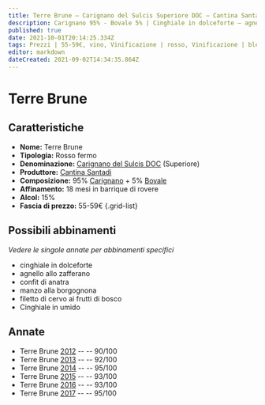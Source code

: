 ```yaml
---
title: Terre Brune – Carignano del Sulcis Superiore DOC – Cantina Santadi – Sardegna (IT) – 55-59€ – 4★-5★
description: Carignano 95% - Bovale 5% | Cinghiale in dolceforte – agnello allo zafferano – Confit di anatra – Manzo alla borgognona – Filetto di cervo ai frutti di bosco – Cinghiale in umido
published: true
date: 2021-10-01T20:14:25.334Z
tags: Prezzi | 55-59€, vino, Vinificazione | rosso, Vinificazione | blend, sardegna, Vinificazione | fermo, Valutazioni | 5 stelle, carignano, bovale, cinghiale in dolceforte, Alimento | agnello, Aromatizzazione | allo zafferano, Alimento | anatra, Cottura | confit, manzo alla borgognona, filetto di cervo ai frutti di bosco, Cinghiale in umido
editor: markdown
dateCreated: 2021-09-02T14:34:35.864Z
---
```


# Terre Brune

## Caratteristiche
- **Nome:** Terre Brune 
- **Tipologia:** Rosso fermo
- **Denominazione:** [Carignano del Sulcis DOC](/denominazioni/Italia/Sardegna/DOC/Carignano-del-Sulcis) (Superiore)
- **Produttore:** [Cantina Santadi](/produttori/Italia/Sardegna/Cantina-Santadi) 
- **Composizione:** 95% [Carignano](/vitigni/Italia/bacca-nera/carignano) + 5% [Bovale](/vitigni/Italia/bacca-nera/bovale)
- **Affinamento:** 18 mesi in barrique di rovere
- **Alcol:** 15%
- **Fascia di prezzo:** 55-59€
{.grid-list}



## Possibili abbinamenti
*Vedere le singole annate per abbinamenti specifici*

- cinghiale in dolceforte
- agnello allo zafferano 
- confit di anatra
- manzo alla borgognona
- filetto di cervo ai frutti di bosco
- Cinghiale in umido

## Annate
- Terre Brune [2012](vini/Italia/Sardegna/Cantina-Santadi/Terre-Brune/2012) -- <span class="star-4"></span> -- 90/100
- Terre Brune [2013](vini/Italia/Sardegna/Cantina-Santadi/Terre-Brune/2013) -- <span class="star-5"></span> -- 92/100
- Terre Brune [2014](vini/Italia/Sardegna/Cantina-Santadi/Terre-Brune/2014) -- <span class="star-5"></span> -- 95/100
- Terre Brune [2015](vini/Italia/Sardegna/Cantina-Santadi/Terre-Brune/2015) -- <span class="star-5"></span> -- 93/100
- Terre Brune [2016](vini/Italia/Sardegna/Cantina-Santadi/Terre-Brune/2016) -- <span class="star-5"></span> -- 93/100
- Terre Brune [2017](vini/Italia/Sardegna/Cantina-Santadi/Terre-Brune/2017) -- <span class="star-5"></span> -- 95/100


